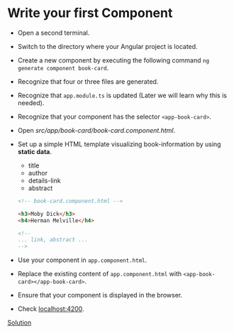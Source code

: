 # Write your first Component

- Open a second terminal.
- Switch to the directory where your Angular project is located.
- Create a new component by executing the following command `ng generate component book-card`.
- Recognize that four or three files are generated.
- Recognize that `app.module.ts` is updated (Later we will learn why this is needed).
- Recognize that your component has the selector `<app-book-card>`.

- Open _src/app/book-card/book-card.component.html_.
- Set up a simple HTML template visualizing book-information by using **static data**.
    - title
    - author
    - details-link
    - abstract

  ```html
  <!-- book-card.component.html -->
  
  <h3>Moby Dick</h3>
  <h4>Herman Melville</h4>  

  <!--
  ... link, abstract ...
  -->
  ```

- Use your component in `app.component.html`.
- Replace the existing content of `app.component.html` with `<app-book-card></app-book-card>`.
- Ensure that your component is displayed in the browser.
- Check [localhost:4200](http://localhost:4200).


[Solution](https://github.com/martinakraus/bookmonkey-client/commit/543d938b1c47c34f8e64f68565f9550e9dba203d)
